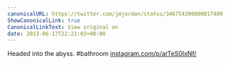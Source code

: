 ```yaml
---
canonicalURL: https://twitter.com/jmjordan/status/346754390000017409
ShowCanonicalLink: true
CanonicalLinkText: View original on
date: 2013-06-17T22:21:03+00:00
---
```

Headed into the abyss. #bathroom [instagram.com/p/arTeS0IxNf/](http://instagram.com/p/arTeS0IxNf/)